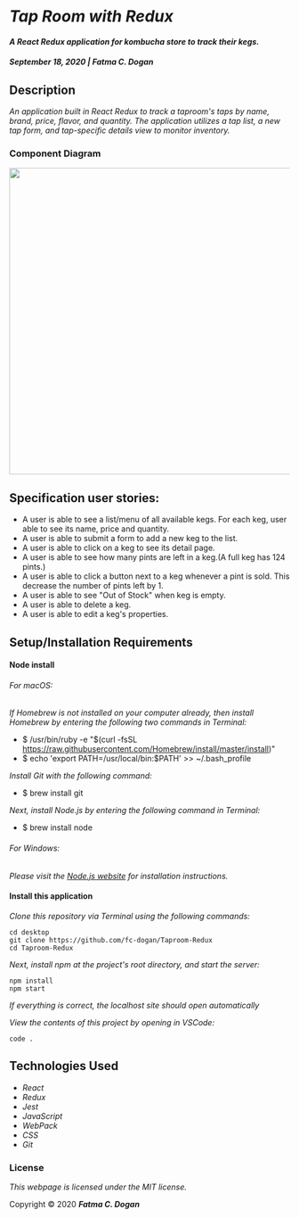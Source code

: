# _Tap Room with Redux_

#### _A React Redux application for kombucha store to track their kegs._ 

#### _September 18, 2020 | Fatma C. Dogan_

## Description

_An application built in React Redux to track a taproom's taps by name, brand, price, flavor, and quantity. The application utilizes a tap list, a new tap form, and tap-specific details view to monitor inventory._


### Component Diagram

<img src="tap-room diagram.jpg" width="550px" />

## Specification user stories:
* A user is able to see a list/menu of all available kegs. For each keg, user able to see its name, price and quantity.
* A user is able to submit a form to add a new keg to the list.
* A user is able to click on a keg to see its detail page.
* A user is able to see how many pints are left in a keg.(A full keg has 124 pints.)
* A user is able to click a button next to a keg whenever a pint is sold. This decrease the number of pints left by 1. 
* A user is able to see "Out of Stock" when keg is empty.
* A user is able to delete a keg.
* A user is able to edit a keg's properties.


## Setup/Installation Requirements

#### Node install

###### For macOS:
_If Homebrew is not installed on your computer already, then install Homebrew by entering the following two commands in Terminal:_
* $ /usr/bin/ruby -e "$(curl -fsSL https://raw.githubusercontent.com/Homebrew/install/master/install)"
* $ echo 'export PATH=/usr/local/bin:$PATH' >> ~/.bash_profile

_Install Git with the following command:_
* $ brew install git

_Next, install Node.js by entering the following command in Terminal:_
* $ brew install node

###### For Windows:
_Please visit the [Node.js website](https://nodejs.org/en/download/) for installation instructions._

#### Install this application

_Clone this repository via Terminal using the following commands:_
```
cd desktop
git clone https://github.com/fc-dogan/Taproom-Redux
cd Taproom-Redux
```

_Next, install npm at the project's root directory, and start the server:_
```
npm install
npm start
```

_If everything is correct, the localhost site should open automatically_

_View the contents of this project by opening in VSCode:_
```
code .
```


## Technologies Used

* _React_
* _Redux_
* _Jest_
* _JavaScript_
* _WebPack_
* _CSS_
* _Git_

### License

*This webpage is licensed under the MIT license.*

Copyright &copy; 2020 **_Fatma C. Dogan_**